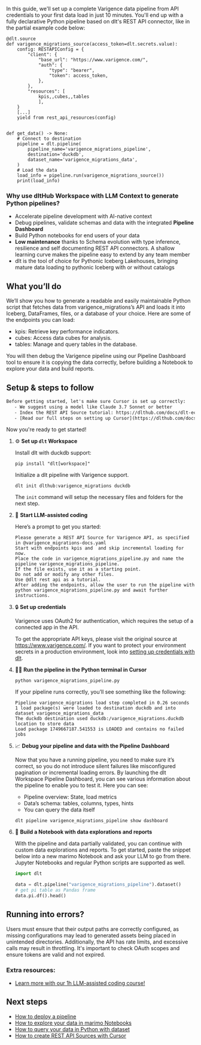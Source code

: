In this guide, we'll set up a complete Varigence data pipeline from API credentials to your first data load in just 10 minutes. You'll end up with a fully declarative Python pipeline based on dlt's REST API connector, like in the partial example code below:

```python-outcome
@dlt.source
def varigence_migrations_source(access_token=dlt.secrets.value):
    config: RESTAPIConfig = {
        "client": {
            "base_url": "https://www.varigence.com/",
            "auth": {
                "type": "bearer",
                "token": access_token,
            },
        },
        "resources": [
            kpis,,cubes,,tables
            ],
    }
    [...]
    yield from rest_api_resources(config)


def get_data() -> None:
    # Connect to destination
    pipeline = dlt.pipeline(
        pipeline_name='varigence_migrations_pipeline',
        destination='duckdb',
        dataset_name='varigence_migrations_data', 
    )
    # Load the data
    load_info = pipeline.run(varigence_migrations_source())
    print(load_info) 
```

### Why use dltHub Workspace with LLM Context to generate Python pipelines?

- Accelerate pipeline development with AI-native context
- Debug pipelines, validate schemas and data with the integrated **Pipeline Dashboard**
- Build Python notebooks for end users of your data
- **Low maintenance** thanks to Schema evolution with type inference, resilience and self documenting REST API connectors. A shallow learning curve makes the pipeline easy to extend by any team member
- dlt is the tool of choice for Pythonic Iceberg Lakehouses, bringing mature data loading to pythonic Iceberg with or without catalogs

## What you’ll do

We’ll show you how to generate a readable and easily maintainable Python script that fetches data from varigence_migrations’s API and loads it into Iceberg, DataFrames, files, or a database of your choice. Here are some of the endpoints you can load:

- kpis: Retrieve key performance indicators.
- cubes: Access data cubes for analysis.
- tables: Manage and query tables in the database.

You will then debug the Varigence pipeline using our Pipeline Dashboard tool to ensure it is copying the data correctly, before building a Notebook to explore your data and build reports.

## Setup & steps to follow

```default
Before getting started, let's make sure Cursor is set up correctly:
   - We suggest using a model like Claude 3.7 Sonnet or better
   - Index the REST API Source tutorial: https://dlthub.com/docs/dlt-ecosystem/verified-sources/rest_api/ and add it to context as **@dlt rest api**
   - [Read our full steps on setting up Cursor](https://dlthub.com/docs/dlt-ecosystem/llm-tooling/cursor-restapi#23-configuring-cursor-with-documentation)
```

Now you're ready to get started!

1. ⚙️ **Set up `dlt` Workspace**
    
    Install dlt with duckdb support:
    ```shell
    pip install "dlt[workspace]"
    ```

    Initialize a dlt pipeline with Varigence support.
    ```shell
    dlt init dlthub:varigence_migrations duckdb
    ```

    The `init` command will setup the necessary files and folders for the next step.
    
2. 🤠 **Start LLM-assisted coding**
    
    Here’s a prompt to get you started:
    
    ```prompt
    Please generate a REST API Source for Varigence API, as specified in @varigence_migrations-docs.yaml 
    Start with endpoints kpis and  and skip incremental loading for now. 
    Place the code in varigence_migrations_pipeline.py and name the pipeline varigence_migrations_pipeline. 
    If the file exists, use it as a starting point. 
    Do not add or modify any other files. 
    Use @dlt rest api as a tutorial. 
    After adding the endpoints, allow the user to run the pipeline with python varigence_migrations_pipeline.py and await further instructions.
    ```

    
3. 🔒 **Set up credentials** 
    
    Varigence uses OAuth2 for authentication, which requires the setup of a connected app in the API.
    
    To get the appropriate API keys, please visit the original source at https://www.varigence.com/.
    If you want to protect your environment secrets in a production environment, look into [setting up credentials with dlt](https://dlthub.com/docs/walkthroughs/add_credentials).
    
4. 🏃‍♀️ **Run the pipeline in the Python terminal in Cursor**
    
    ```shell
    python varigence_migrations_pipeline.py
    ```
    
    If your pipeline runs correctly, you’ll see something like the following:
    
    ```shell
    Pipeline varigence_migrations load step completed in 0.26 seconds
    1 load package(s) were loaded to destination duckdb and into dataset varigence_migrations_data
    The duckdb destination used duckdb:/varigence_migrations.duckdb location to store data
    Load package 1749667187.541553 is LOADED and contains no failed jobs
    ```
    
5. 📈 **Debug your pipeline and data with the Pipeline Dashboard**

    Now that you have a running pipeline, you need to make sure it’s correct, so you do not introduce silent failures like misconfigured pagination or incremental loading errors. By launching the dlt Workspace Pipeline Dashboard, you can see various information about the pipeline to enable you to test it. Here you can see:
    - Pipeline overview: State, load metrics
    - Data’s schema: tables, columns, types, hints
    - You can query the data itself
    
    ```shell
    dlt pipeline varigence_migrations_pipeline show dashboard
    ```
    
6. 🐍 **Build a Notebook with data explorations and reports**

    With the pipeline and data partially validated, you can continue with custom data explorations and reports. To get started, paste the snippet below into a new marimo Notebook and ask your LLM to go from there. Jupyter Notebooks and regular Python scripts are supported as well.

    
    ```python
    import dlt

   data = dlt.pipeline("varigence_migrations_pipeline").dataset()
   # get pi table as Pandas frame
   data.pi.df().head()
    ```

## Running into errors?

Users must ensure that their output paths are correctly configured, as missing configurations may lead to generated assets being placed in unintended directories. Additionally, the API has rate limits, and excessive calls may result in throttling. It's important to check OAuth scopes and ensure tokens are valid and not expired.

### Extra resources:

- [Learn more with our 1h LLM-assisted coding course!](https://www.youtube.com/watch?v=GGid70rnJuM)

## Next steps

- [How to deploy a pipeline](https://dlthub.com/docs/walkthroughs/deploy-a-pipeline)
- [How to explore your data in marimo Notebooks](https://dlthub.com/docs/general-usage/dataset-access/marimo)
- [How to query your data in Python with dataset](https://dlthub.com/docs/general-usage/dataset-access/dataset)
- [How to create REST API Sources with Cursor](https://dlthub.com/docs/dlt-ecosystem/llm-tooling/cursor-restapi)
